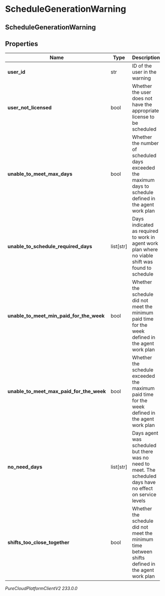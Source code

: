 # ScheduleGenerationWarning

## ScheduleGenerationWarning

## Properties

|Name | Type | Description | Notes|
|------------ | ------------- | ------------- | -------------|
| **user_id** | str | ID of the user in the warning | [optional] |
| **user_not_licensed** | bool | Whether the user does not have the appropriate license to be scheduled | [optional] |
| **unable_to_meet_max_days** | bool | Whether the number of scheduled days exceeded the maximum days to schedule defined in the agent work plan | [optional] |
| **unable_to_schedule_required_days** | list[str] | Days indicated as required to work in agent work plan where no viable shift was found to schedule | [optional] |
| **unable_to_meet_min_paid_for_the_week** | bool | Whether the schedule did not meet the minimum paid time for the week defined in the agent work plan | [optional] |
| **unable_to_meet_max_paid_for_the_week** | bool | Whether the schedule exceeded the maximum paid time for the week defined in the agent work plan | [optional] |
| **no_need_days** | list[str] | Days agent was scheduled but there was no need to meet. The scheduled days have no effect on service levels | [optional] |
| **shifts_too_close_together** | bool | Whether the schedule did not meet the minimum time between shifts defined in the agent work plan | [optional] |



_PureCloudPlatformClientV2 233.0.0_
